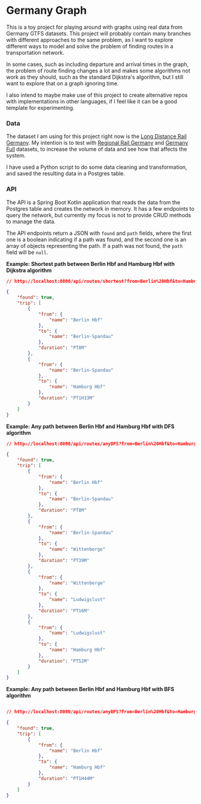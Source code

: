 # Germany Graph

This is a toy project for playing around with graphs using real data from Germany GTFS datasets. This project will
probably contain many branches with different approaches to the same problem, as I want to explore different ways to
model and solve the problem of finding routes in a transportation network.

In some cases, such as including departure and arrival times in the graph, the problem of route finding changes a lot
and makes some algorithms not work as they should, such as the standard Dijkstra's algorithm, but I still want to
explore that on a graph ignoring time.

I also intend to maybe make use of this project to create alternative repos with implementations in other languages, if
I feel like it can be a good template for experimenting.

### Data
The dataset I am using for this project right now is the [Long Distance Rail Germany](https://gtfs.de/en/feeds/de_fv/).
My intention is to test with [Regional Rail Germany](https://gtfs.de/en/feeds/de_rv/) and [Germany Full](https://gtfs.de/en/feeds/de_full/)
datasets, to increase the volume of data and see how that affects the system.

I have used a Python script to do some data cleaning and transformation, and saved the resulting data in a Postgres
table.

### API
The API is a Spring Boot Kotlin application that reads the data from the Postgres table and creates the network in
memory. It has a few endpoints to query the network, but currently my focus is not to provide CRUD methods to manage
the data.

The API endpoints return a JSON with `found` and `path` fields, where the first one is a boolean indicating if a path
was found, and the second one is an array of objects representing the path. If a path was not found, the `path` field
will be `null`.

**Example: Shortest path between Berlin Hbf and Hamburg Hbf with Dijkstra algorithm**
```json
// http://localhost:8080/api/routes/shortest?from=Berlin%20Hbf&to=Hamburg%20Hbf

{
    "found": true,
    "trip": [
        {
            "from": {
                "name": "Berlin Hbf"
            },
            "to": {
                "name": "Berlin-Spandau"
            },
            "duration": "PT8M"
        },
        {
            "from": {
                "name": "Berlin-Spandau"
            },
            "to": {
                "name": "Hamburg Hbf"
            },
            "duration": "PT1H33M"
        }
    ]
}
```

**Example: Any path between Berlin Hbf and Hamburg Hbf with DFS algorithm**
```json
// http://localhost:8080/api/routes/anyDFS?from=Berlin%20Hbf&to=Hamburg%20Hbf

{
    "found": true,
    "trip": [
        {
            "from": {
                "name": "Berlin Hbf"
            },
            "to": {
                "name": "Berlin-Spandau"
            },
            "duration": "PT8M"
        },
        {
            "from": {
                "name": "Berlin-Spandau"
            },
            "to": {
                "name": "Wittenberge"
            },
            "duration": "PT39M"
        },
        {
            "from": {
                "name": "Wittenberge"
            },
            "to": {
                "name": "Ludwigslust"
            },
            "duration": "PT16M"
        },
        {
            "from": {
                "name": "Ludwigslust"
            },
            "to": {
                "name": "Hamburg Hbf"
            },
            "duration": "PT52M"
        }
    ]
}

```

**Example: Any path between Berlin Hbf and Hamburg Hbf with BFS algorithm**
```json

// http://localhost:8080/api/routes/anyBFS?from=Berlin%20Hbf&to=Hamburg%20Hbf

{
    "found": true,
    "trip": [
        {
            "from": {
                "name": "Berlin Hbf"
            },
            "to": {
                "name": "Hamburg Hbf"
            },
            "duration": "PT1H44M"
        }
    ]
}
```